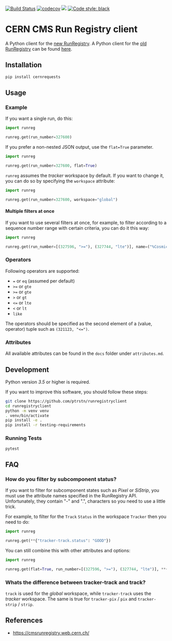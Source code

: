 [![Build Status](https://travis-ci.com/ptrstn/runregistryclient.svg?branch=master)](https://travis-ci.com/ptrstn/runregistryclient)
[![codecov](https://codecov.io/gh/ptrstn/runregistryclient/branch/master/graph/badge.svg)](https://codecov.io/gh/ptrstn/runregistryclient)
[![](https://img.shields.io/pypi/v/runregistryclient.svg)](https://pypi.org/project/runregistryclient/)
[![Code style: black](https://img.shields.io/badge/code%20style-black-000000.svg)](https://github.com/ambv/black)

# CERN CMS Run Registry client

A Python client for the [new RunRegistry](https://cmsrunregistry.web.cern.ch/). 
A Python client for the [old RunRegistry](https://cmswbmoffshift.web.cern.ch/cmswbmoffshift/runregistry_offline/index.jsf) can be found [here](https://github.com/ptrstn/runregcrawlr/tree/master/runregcrawlr).

## Installation

```bash
pip install cernrequests
```

## Usage

### Example 

If you want a single run, do this:

```python
import runreg

runreg.get(run_number=327600)
```

If you prefer a non-nested JSON output, use the ```flat=True``` parameter.

```python
import runreg

runreg.get(run_number=327600, flat=True)
```

```runreg``` assumes the *tracker* workspace by default. 
If you want to change it, you can do so by specifying the ```workspace``` attribute:

```python
import runreg

runreg.get(run_number=327600, workspace="global")
```

#### Multiple filters at once

If you want to use several filters at once, for example, to filter according to a sequence number range with certain criteria, you can do it this way:

```python
import runreg

runreg.get(run_number=[(327596, ">="), (327744, "lte")], name=("%Cosmics%", "like"))
```

### Operators

Following operators are supported:

* ```=``` or ```eq``` (assumed per default)
* ```>=``` or ```gte```
* ```>=``` or ```gte```
* ```>``` or ```gt```
* ```<=``` or ```lte```
* ```<``` or ```lt```
* ```like```

The operators should be specified as the second element of a (value, operator) tuple such as ```(321123, "<=")```.

### Attributes

All available attributes can be found in the ```docs``` folder under ```attributes.md```.

## Development

Python version *3.5* or higher is required.

If you want to improve this software, you should follow these steps:

```bash
git clone https://github.com/ptrstn/runregistryclient
cd runregistryclient
python -m venv venv
. venv/bin/activate
pip install -e .
pip install -r testing-requirements
```

### Running Tests

```
pytest
```

## FAQ

### How do you filter by subcomponent status?

If you want to filter for subcomponent states such as *Pixel* or *SiStrip*, you must use the attribute names specified in the RunRegistry API.
Unfortunately, they contain "-" and ".", characters so you need to use a little trick.

For example, to filter for the ```Track``` ```Status``` in the workspace ```Tracker``` then you need to do:

```python
import runreg

runreg.get(**{"tracker-track.status": "GOOD"})
```

You can still combine this with other attributes and options:

```python
import runreg

runreg.get(flat=True, run_number=[(327596, ">="), (327744, "lte")], **{"pix.status": "EXCLUDED", "strip.status":"GOOD"})
```

### Whats the difference between tracker-track and track?

```track``` is used for the *global* workspace, while ```tracker-track``` uses the *tracker* workspace. 
The same is true for ```tracker-pix``` / ```pix``` and ```tracker-strip``` / ```strip```.

## References

* https://cmsrunregistry.web.cern.ch/
